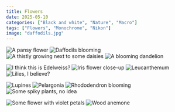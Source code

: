 ```yaml
---
title: Flowers
date: 2025-05-10
categories: ["Black and white", "Nature", "Macro"]
tags: ["Flowers", "Monochrome", "Nikon"]
image: "daffodils.jpg"
---
```


![A pansy flower](pansy.jpg) ![Daffodils blooming](daffodils.jpg) ![A thistly growing next to some daisies](daisies-and-thistles.jpg) ![A blooming dandelion](dandelion.jpg)

![I think this is Edelweiss?](edelweiss.jpg) ![Iris flower close-up](iris-flower.jpg) ![Leucanthemum](leucanthemum.jpg) ![Lilies, I believe?](lilies.jpg)

![Lupines](lupine.jpg) ![Pelargonia](pelargonia-flower.jpg) ![Rhododendron blooming](rhododendron.jpg) ![Some spiky plants, no idea](spiky-plants.jpg)

![Some flower with violet petals](violet-flowers.jpg) ![Wood anemone](wood-anemone.jpg)

